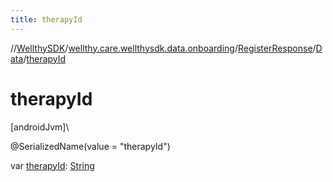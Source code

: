 ```yaml
---
title: therapyId
---
```

//[WellthySDK](../../../../index.html)/[wellthy.care.wellthysdk.data.onboarding](../../index.html)/[RegisterResponse](../index.html)/[Data](index.html)/[therapyId](therapy-id.html)



# therapyId



[androidJvm]\




@SerializedName(value = "therapyId")



var [therapyId](therapy-id.html): [String](https://kotlinlang.org/api/latest/jvm/stdlib/kotlin/-string/index.html)




